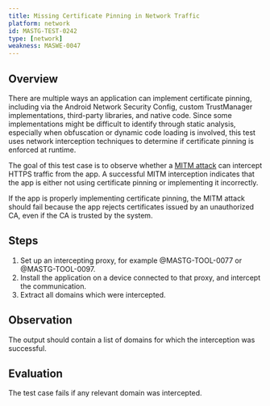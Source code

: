 ```yaml
---
title: Missing Certificate Pinning in Network Traffic
platform: network
id: MASTG-TEST-0242
type: [network]
weakness: MASWE-0047
---
```


## Overview

There are multiple ways an application can implement certificate pinning, including via the Android Network Security Config, custom TrustManager implementations, third-party libraries, and native code. Since some implementations might be difficult to identify through static analysis, especially when obfuscation or dynamic code loading is involved, this test uses network interception techniques to determine if certificate pinning is enforced at runtime.

The goal of this test case is to observe whether a [MITM attack]("../../../Document/0x04f-Testing-Network-Communication.md#intercepting-network-traffic-through-mitm) can intercept HTTPS traffic from the app. A successful MITM interception indicates that the app is either not using certificate pinning or implementing it incorrectly.

If the app is properly implementing certificate pinning, the MITM attack should fail because the app rejects certificates issued by an unauthorized CA, even if the CA is trusted by the system.

## Steps

1. Set up an intercepting proxy, for example @MASTG-TOOL-0077 or @MASTG-TOOL-0097.
2. Install the application on a device connected to that proxy, and intercept the communication.
3. Extract all domains which were intercepted.

## Observation

The output should contain a list of domains for which the interception was successful.

## Evaluation

The test case fails if any relevant domain was intercepted.

